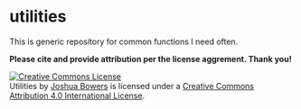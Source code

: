 # utilities
This is generic repository for common functions I need often.

__Please cite and provide attribution per the license aggrement. Thank you!__

<a rel="license" href="http://creativecommons.org/licenses/by/4.0/"><img alt="Creative Commons License" style="border-width:0" src="https://i.creativecommons.org/l/by/4.0/88x31.png" /></a><br /><span xmlns:dct="http://purl.org/dc/terms/" property="dct:title">Utilities</span> by <a xmlns:cc="http://creativecommons.org/ns#" href="https://github.com/bowersj/utilities" property="cc:attributionName" rel="cc:attributionURL">Joshua Bowers</a> is licensed under a <a rel="license" href="http://creativecommons.org/licenses/by/4.0/">Creative Commons Attribution 4.0 International License</a>.

